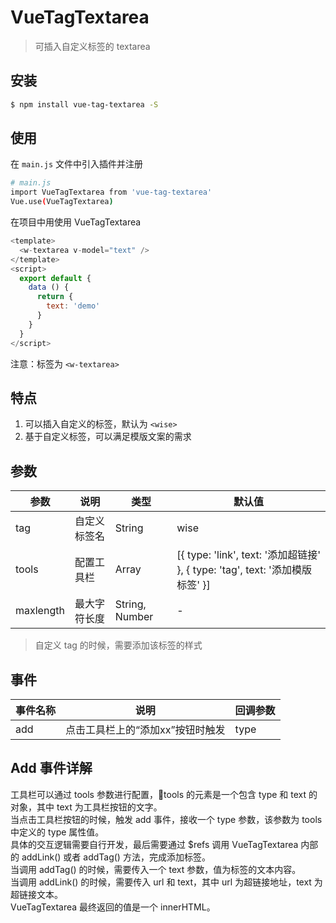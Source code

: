 # VueTagTextarea

> 可插入自定义标签的 textarea

## 安装

``` bash
$ npm install vue-tag-textarea -S
```
## 使用

在 `main.js` 文件中引入插件并注册

``` bash
# main.js
import VueTagTextarea from 'vue-tag-textarea'
Vue.use(VueTagTextarea)
```

在项目中用使用 VueTagTextarea


```js
<template>
  <w-textarea v-model="text" />
</template>
<script>
  export default {
    data () {
      return {
        text: 'demo'
      }
    }
  }
</script>
```

注意：标签为 `<w-textarea>`

## 特点
1. 可以插入自定义的标签，默认为 `<wise>`
2. 基于自定义标签，可以满足模版文案的需求

## 参数

| 参数 | 说明 | 类型 | 默认值 |
| ------ | ------ | ------ | ------ |
| tag | 自定义标签名 | String | wise |
| tools | 配置工具栏 | Array | [{ type: 'link', text: '添加超链接' }, { type: 'tag', text: '添加模版标签' }] |
| maxlength | 最大字符长度 | String, Number | - |

> 自定义 tag 的时候，需要添加该标签的样式


## 事件

| 事件名称 | 说明 | 回调参数 |
| ------ | ------ | ------ |
| add | 点击工具栏上的“添加xx”按钮时触发 | type |

## Add 事件详解
工具栏可以通过 tools 参数进行配置，tools 的元素是一个包含 type 和 text 的对象，其中 text 为工具栏按钮的文字。  
当点击工具栏按钮的时候，触发 add 事件，接收一个 type 参数，该参数为 tools 中定义的 type 属性值。  
具体的交互逻辑需要自行开发，最后需要通过 $refs 调用 VueTagTextarea 内部的 addLink() 或者 addTag() 方法，完成添加标签。  
当调用 addTag() 的时候，需要传入一个 text 参数，值为标签的文本内容。  
当调用 addLink() 的时候，需要传入 url 和 text，其中 url 为超链接地址，text 为超链接文本。  
VueTagTextarea 最终返回的值是一个 innerHTML。  
